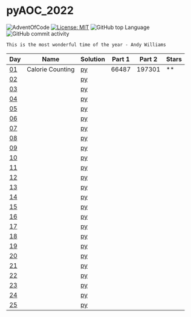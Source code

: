 # pyAOC_2022

![AdventOfCode](https://img.shields.io/badge/Advent%20Of%20Code-2022-blue?style=flat-square) [![License: MIT](https://img.shields.io/badge/License-MIT-green.svg)](https://img.shields.io/github/license/Vasile-hij/pyAOC_2022?style=flat-square) ![GitHub top Language](https://img.shields.io/github/languages/count/Vasile-hij/pyAOC_2022?style=flat-square) ![GitHub commit activity](https://img.shields.io/github/commit-activity/w/Vasile-Hij/pyAOC_2022)


`This is the most wonderful time of the year - Andy Williams`

|  Day                                       | Name             | Solution         | Part 1| Part 2 | Stars |
|--------------------------------------------|------------------|------------------|---|---|---|
| [01](https://adventofcode.com/2022/day/1)  | Calorie Counting | [py](py/day1.py) |66487|197301 | ** |
| [02](https://adventofcode.com/2022/day/2)  |                  | [py](py/day2.py) || | |
| [03](https://adventofcode.com/2022/day/3)  |                  | [py](py/day3.py) || | |
| [04](https://adventofcode.com/2022/day/4)  |                  | [py](py/day4.py) || | |
| [05](https://adventofcode.com/2022/day/5)  |                  | [py](py/day5.py) || | |
| [06](https://adventofcode.com/2022/day/6)  |                  | [py](py/day6.py) || | |
| [07](https://adventofcode.com/2022/day/7)  |                  | [py](py/day7.py) || | |
| [08](https://adventofcode.com/2022/day/8)  |                  | [py](py/day8.py) || | |
| [09](https://adventofcode.com/2022/day/9)  |                  | [py](py/day9.py) || | |
| [10](https://adventofcode.com/2022/day/10) |                  | [py](py/day10.py) || | |
| [11](https://adventofcode.com/2022/day/11) |                  | [py](py/day11.py) || | |
| [12](https://adventofcode.com/2022/day/12) |                  | [py](py/day12.py) || | |
| [13](https://adventofcode.com/2022/day/13) |                  | [py](py/day13.py) || | |
| [14](https://adventofcode.com/2022/day/14) |                  | [py](py/day14.py) || | |
| [15](https://adventofcode.com/2022/day/15) |                  | [py](py/day15.py) || | |
| [16](https://adventofcode.com/2022/day/16) |                  | [py](py/day16.py) || | |
| [17](https://adventofcode.com/2022/day/17) |                  | [py](py/day17.py) || | |
| [18](https://adventofcode.com/2022/day/18) |                  | [py](py/day18.py) || | |
| [19](https://adventofcode.com/2022/day/19) |                  | [py](py/day19.py) || | |
| [20](https://adventofcode.com/2022/day/20) |                  | [py](py/day20.py) || | |
| [21](https://adventofcode.com/2022/day/21) |                  | [py](py/day21.py) || | |
| [22](https://adventofcode.com/2022/day/22) |                  | [py](py/day22.py) || | |
| [23](https://adventofcode.com/2022/day/23) |                  | [py](py/day23.py) || | |
| [24](https://adventofcode.com/2022/day/24) |                  | [py](py/day24.py) || | |
| [25](https://adventofcode.com/2022/day/25) |                  | [py](py/day25.py) || | |
